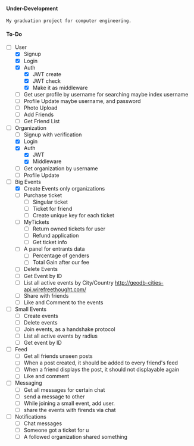 #### Under-Development

    My graduation project for computer engineering.

#### To-Do

- [ ] User
  - [x] Signup
  - [x] Login
  - [x] Auth
    - [x] JWT create
    - [x] JWT check
    - [x] Make it as middleware
  - [ ] Get user profile by username for searching maybe index username
  - [ ] Profile Update maybe username, and password
  - [ ] Photo Upload
  - [ ] Add Friends
  - [ ] Get Friend List
- [ ] Organization
  - [ ] Signup with verification
  - [x] Login
  - [x] Auth
    - [x] JWT
    - [x] Middleware
  - [ ] Get organization by username
  - [ ] Profile Update
- [ ] Big Events
  - [x] Create Events only organizations
  - [ ] Purchase ticket
    - [ ] Singular ticket
    - [ ] Ticket for friend
    - [ ] Create unique key for each ticket
  - [ ] MyTickets
    - [ ] Return owned tickets for user
    - [ ] Refund application
    - [ ] Get ticket info
  - [ ] A panel for entrants data
    - [ ] Percentage of genders
    - [ ] Total Gain after our fee
  - [ ] Delete Events
  - [ ] Get Event by ID
  - [ ] List all active events by City/Country http://geodb-cities-api.wirefreethought.com/
  - [ ] Share with friends
  - [ ] Like and Comment to the events
- [ ] Small Events
  - [ ] Create events
  - [ ] Delete events
  - [ ] Join events, as a handshake protocol
  - [ ] List all active events by radius
  - [ ] Get event by ID
- [ ] Feed
  - [ ] Get all friends unseen posts
  - [ ] When a post created, it should be added to every friend's feed
  - [ ] When a friend displays the post, it should not displayable again
  - [ ] Like and comment
- [ ] Messaging
  - [ ] Get all messages for certain chat
  - [ ] send a message to other
  - [ ] While joining a small event, add user.
  - [ ] share the events with firends via chat
- [ ] Notifications
  - [ ] Chat messages
  - [ ] Someone got a ticket for u
  - [ ] A followed organization shared something
